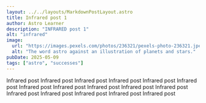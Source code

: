 ```yaml
---
layout: ../../layouts/MarkdownPostLayout.astro
title: Infrared post 1
author: Astro Learner
description: "INFRARED post 1"
alt: "infrared"
image:
  url: "https://images.pexels.com/photos/236321/pexels-photo-236321.jpeg?auto=compress&cs=tinysrgb&w=1260&h=750&dpr=1"
  alt: "The word astro against an illustration of planets and stars."
pubDate: 2025-05-09
tags: ["astro", "successes"]
---
```


Infrared post Infrared post Infrared post Infrared post Infrared post Infrared post Infrared post Infrared post Infrared post Infrared post Infrared post Infrared post Infrared post Infrared post Infrared post Infrared post
